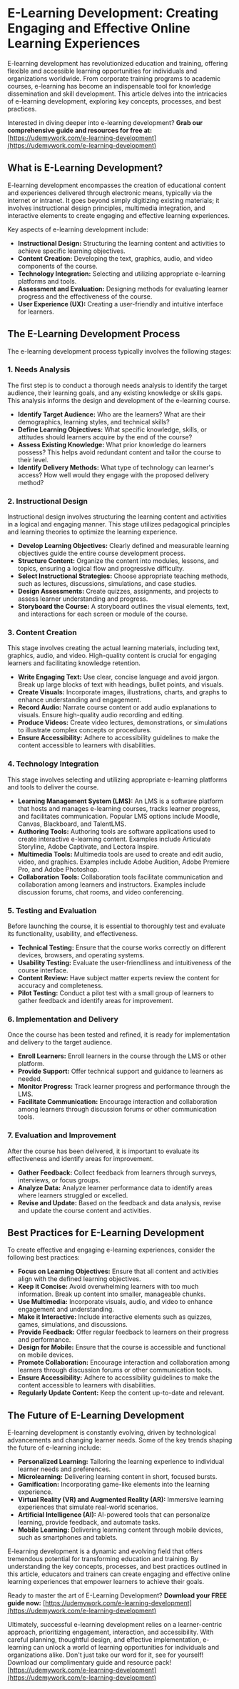# E-Learning Development: Creating Engaging and Effective Online Learning Experiences

E-learning development has revolutionized education and training, offering flexible and accessible learning opportunities for individuals and organizations worldwide. From corporate training programs to academic courses, e-learning has become an indispensable tool for knowledge dissemination and skill development. This article delves into the intricacies of e-learning development, exploring key concepts, processes, and best practices.

Interested in diving deeper into e-learning development? **Grab our comprehensive guide and resources for free at:** [https://udemywork.com/e-learning-development](https://udemywork.com/e-learning-development)

## What is E-Learning Development?

E-learning development encompasses the creation of educational content and experiences delivered through electronic means, typically via the internet or intranet. It goes beyond simply digitizing existing materials; it involves instructional design principles, multimedia integration, and interactive elements to create engaging and effective learning experiences.

Key aspects of e-learning development include:

*   **Instructional Design:** Structuring the learning content and activities to achieve specific learning objectives.
*   **Content Creation:** Developing the text, graphics, audio, and video components of the course.
*   **Technology Integration:** Selecting and utilizing appropriate e-learning platforms and tools.
*   **Assessment and Evaluation:** Designing methods for evaluating learner progress and the effectiveness of the course.
*   **User Experience (UX):** Creating a user-friendly and intuitive interface for learners.

## The E-Learning Development Process

The e-learning development process typically involves the following stages:

### 1. Needs Analysis

The first step is to conduct a thorough needs analysis to identify the target audience, their learning goals, and any existing knowledge or skills gaps. This analysis informs the design and development of the e-learning course.

*   **Identify Target Audience:** Who are the learners? What are their demographics, learning styles, and technical skills?
*   **Define Learning Objectives:** What specific knowledge, skills, or attitudes should learners acquire by the end of the course?
*   **Assess Existing Knowledge:** What prior knowledge do learners possess? This helps avoid redundant content and tailor the course to their level.
*   **Identify Delivery Methods:** What type of technology can learner's access? How well would they engage with the proposed delivery method?

### 2. Instructional Design

Instructional design involves structuring the learning content and activities in a logical and engaging manner. This stage utilizes pedagogical principles and learning theories to optimize the learning experience.

*   **Develop Learning Objectives:** Clearly defined and measurable learning objectives guide the entire course development process.
*   **Structure Content:** Organize the content into modules, lessons, and topics, ensuring a logical flow and progressive difficulty.
*   **Select Instructional Strategies:** Choose appropriate teaching methods, such as lectures, discussions, simulations, and case studies.
*   **Design Assessments:** Create quizzes, assignments, and projects to assess learner understanding and progress.
*   **Storyboard the Course:** A storyboard outlines the visual elements, text, and interactions for each screen or module of the course.

### 3. Content Creation

This stage involves creating the actual learning materials, including text, graphics, audio, and video. High-quality content is crucial for engaging learners and facilitating knowledge retention.

*   **Write Engaging Text:** Use clear, concise language and avoid jargon. Break up large blocks of text with headings, bullet points, and visuals.
*   **Create Visuals:** Incorporate images, illustrations, charts, and graphs to enhance understanding and engagement.
*   **Record Audio:** Narrate course content or add audio explanations to visuals. Ensure high-quality audio recording and editing.
*   **Produce Videos:** Create video lectures, demonstrations, or simulations to illustrate complex concepts or procedures.
*   **Ensure Accessibility:** Adhere to accessibility guidelines to make the content accessible to learners with disabilities.

### 4. Technology Integration

This stage involves selecting and utilizing appropriate e-learning platforms and tools to deliver the course.

*   **Learning Management System (LMS):** An LMS is a software platform that hosts and manages e-learning courses, tracks learner progress, and facilitates communication. Popular LMS options include Moodle, Canvas, Blackboard, and TalentLMS.
*   **Authoring Tools:** Authoring tools are software applications used to create interactive e-learning content. Examples include Articulate Storyline, Adobe Captivate, and Lectora Inspire.
*   **Multimedia Tools:** Multimedia tools are used to create and edit audio, video, and graphics. Examples include Adobe Audition, Adobe Premiere Pro, and Adobe Photoshop.
*   **Collaboration Tools:** Collaboration tools facilitate communication and collaboration among learners and instructors. Examples include discussion forums, chat rooms, and video conferencing.

### 5. Testing and Evaluation

Before launching the course, it is essential to thoroughly test and evaluate its functionality, usability, and effectiveness.

*   **Technical Testing:** Ensure that the course works correctly on different devices, browsers, and operating systems.
*   **Usability Testing:** Evaluate the user-friendliness and intuitiveness of the course interface.
*   **Content Review:** Have subject matter experts review the content for accuracy and completeness.
*   **Pilot Testing:** Conduct a pilot test with a small group of learners to gather feedback and identify areas for improvement.

### 6. Implementation and Delivery

Once the course has been tested and refined, it is ready for implementation and delivery to the target audience.

*   **Enroll Learners:** Enroll learners in the course through the LMS or other platform.
*   **Provide Support:** Offer technical support and guidance to learners as needed.
*   **Monitor Progress:** Track learner progress and performance through the LMS.
*   **Facilitate Communication:** Encourage interaction and collaboration among learners through discussion forums or other communication tools.

### 7. Evaluation and Improvement

After the course has been delivered, it is important to evaluate its effectiveness and identify areas for improvement.

*   **Gather Feedback:** Collect feedback from learners through surveys, interviews, or focus groups.
*   **Analyze Data:** Analyze learner performance data to identify areas where learners struggled or excelled.
*   **Revise and Update:** Based on the feedback and data analysis, revise and update the course content and activities.

## Best Practices for E-Learning Development

To create effective and engaging e-learning experiences, consider the following best practices:

*   **Focus on Learning Objectives:** Ensure that all content and activities align with the defined learning objectives.
*   **Keep it Concise:** Avoid overwhelming learners with too much information. Break up content into smaller, manageable chunks.
*   **Use Multimedia:** Incorporate visuals, audio, and video to enhance engagement and understanding.
*   **Make it Interactive:** Include interactive elements such as quizzes, games, simulations, and discussions.
*   **Provide Feedback:** Offer regular feedback to learners on their progress and performance.
*   **Design for Mobile:** Ensure that the course is accessible and functional on mobile devices.
*   **Promote Collaboration:** Encourage interaction and collaboration among learners through discussion forums or other communication tools.
*   **Ensure Accessibility:** Adhere to accessibility guidelines to make the content accessible to learners with disabilities.
*   **Regularly Update Content:** Keep the content up-to-date and relevant.

## The Future of E-Learning Development

E-learning development is constantly evolving, driven by technological advancements and changing learner needs. Some of the key trends shaping the future of e-learning include:

*   **Personalized Learning:** Tailoring the learning experience to individual learner needs and preferences.
*   **Microlearning:** Delivering learning content in short, focused bursts.
*   **Gamification:** Incorporating game-like elements into the learning experience.
*   **Virtual Reality (VR) and Augmented Reality (AR):** Immersive learning experiences that simulate real-world scenarios.
*   **Artificial Intelligence (AI):** AI-powered tools that can personalize learning, provide feedback, and automate tasks.
*   **Mobile Learning:** Delivering learning content through mobile devices, such as smartphones and tablets.

E-learning development is a dynamic and evolving field that offers tremendous potential for transforming education and training. By understanding the key concepts, processes, and best practices outlined in this article, educators and trainers can create engaging and effective online learning experiences that empower learners to achieve their goals.

Ready to master the art of E-Learning Development? **Download your FREE guide now:** [https://udemywork.com/e-learning-development](https://udemywork.com/e-learning-development)

Ultimately, successful e-learning development relies on a learner-centric approach, prioritizing engagement, interaction, and accessibility. With careful planning, thoughtful design, and effective implementation, e-learning can unlock a world of learning opportunities for individuals and organizations alike. Don't just take our word for it, see for yourself! Download our complimentary guide and resource pack!
[https://udemywork.com/e-learning-development](https://udemywork.com/e-learning-development)
